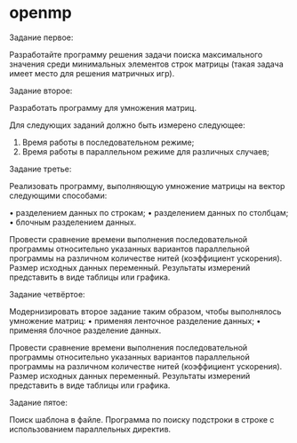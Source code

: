 # openmp

Задание первое:

Разработайте программу решения задачи поиска максимального значения среди минимальных элементов строк матрицы (такая задача имеет место для решения матричных игр). 

Задание второе:

Разработать программу для умножения матриц.

Для следующих заданий должно быть измерено следующее:
1. Время работы в последовательном режиме;
2. Время работы в параллельном режиме для различных случаев;

Задание третье:

Реализовать программу, выполняющую умножение матрицы на вектор следующими способами:

• разделением данных по строкам;
• разделением данных по столбцам;
• блочным разделением данных.

Провести сравнение времени выполнения последовательной программы относительно указанных вариантов параллельной программы на различном количестве нитей (коэффициент ускорения). Размер исходных данных переменный. Результаты измерений представить в виде таблицы или графика.

Задание четвёртое:

Модернизировать второе задание таким образом, чтобы выполнялось умножение матриц:
• применяя ленточное разделение данных;
• применяя блочное разделение данных.

Провести сравнение времени выполнения последовательной программы относительно указанных вариантов параллельной программы на различном количестве нитей (коэффициент ускорения). Размер исходных данных переменный. Результаты измерений представить в виде таблицы или графика.

Задание пятое:

Поиск шаблона в файле. Программа по поиску подстроки в строке с использованием параллельных директив.
